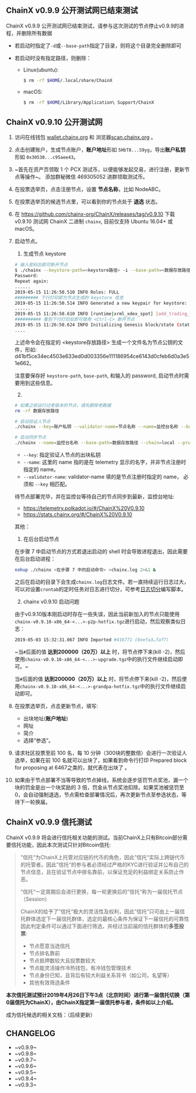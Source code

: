 ## ChainX v0.9.9 公开测试网已结束测试

ChainX v0.9.9 公开测试网已结束测试，请参与这次测试的节点停止v0.9.9的进程，并删除所有数据

* 若启动时指定了`-d`或`--base-path`指定了目录，则将这个目录完全删除即可

* 若启动时没有指定路径，则删除：

    * Linux(ubuntu):

        ```bash
        $ rm -rf $HOME/.local/share/ChainX
        ```

    * macOS:

        ```bash
        $ rm -rf $HOME/Library/Application\ Support/ChainX
        ```

## ChainX v0.9.10 公开测试网

1. 访问在线钱包 [wallet.chainx.org](https://wallet.chainx.org) 和 浏览器[scan.chainx.org](https://scan.chainx.org) 。

2. 点击创建账户，生成节点账户，**账户地址**形如 `5HbT8...S9yg`，导出**账户私钥**形如 `0x30530...c95aee43`。

3. ~首先在资产页领取 1 个 PCX 测试币，以便能够发起交易，进行注册，更新节点等操作~。 添加群秘微信 469305052 进群领取测试币。

4. 在投票选举页，点击注册节点，设置 **节点名称**，比如 NodeABC。

5. 在投票选举页的候选节点里，可以看到你的节点处于 **退选** 状态。

6. 在 https://github.com/chainx-org/ChainX/releases/tag/v0.9.10 下载 v0.9.10 测试网 ChainX 二进制 `chainx`, 目前仅支持 Ubuntu 16.04+ 或 macOS。

7. 启动节点。

    1. 生成节点 keystore

    ```bash
    # 输入密码后即可断开节点
    $ ./chainx --keystore-path=<keystore路径> -i --base-path=<数据存放路径>
    Password:
    Repeat again:
    ......
    2019-05-15 11:26:50.510 INFO Roles: FULL
    ######### 下行打印即为节点生成的 keystore 信息
    2019-05-15 11:26:50.514 INFO Generated a new keypair for keystore: 593a11d6d5930ab2e68fa5d07082ba0102fc7740eee38b79b2793d7d34a2442a (5E5hNNEi...)
    ......
    2019-05-15 11:26:50.610 INFO [runtime|xrml_xdex_spot] [add_trading_pair] currency_pair: CurrencyPair: SDOT/PCX, point_precision: 4, tick_precision: 2, price: 100000, online: true
    ########## 看到下行打印后即可使用 <Ctrl-C> 断开节点
    2019-05-15 11:26:50.624 INFO Initializing Genesis block/state (state: 0x9499…b6c3, header-hash: 0xdb82…e55d)
    ....
    ```

    上述命令会在指定的 <keystore存放路径> 生成一个文件名为节点公钥的文件，形如: d41bf5ce34ec4503e633ed0d003356e111186954ce6143d0cfeb6d0a3e51e662。

    注意要保存好 `keystore-path`, `base-path`, 和输入的 password, 启动节点时需要用到这些信息。

    2. 

    ```bash
    # 如果之前运行过老版本的节点，请先删除老数据
    rm -rf 数据存放路径

    # 启动验证人节点
    ./chainx --key=账户私钥 --validator-name=节点名称 --name=监控台名称 --base-path=数据存放路径 --validator --chain=local --pruning archive --block-construction-execution=NativeElseWasm --other-execution=NativeElseWasm --syncing-execution=NativeElseWasm

    # 启动同步节点
    ./chainx --name=监控台名称 --base-path=数据存放路径 --chain=local --pruning archive --block-construction-execution=NativeElseWasm --other-execution=NativeElseWasm --syncing-execution=NativeElseWasm
    ```

    - `--key`: 指定验证人节点的出块私钥
    - `--name`: 这里的 name 指的是在 telemetry 显示的名字，并非节点注册时指定的 name。
    - `--validator-name`: validator-name 填的是节点注册时指定的 name， 必须和 `--key` 相匹配。

    待节点部署完毕，并在监控台等待自己的节点同步到最新，监控台地址:

    - https://telemetry.polkadot.io/#/ChainX%20V0.9.10
    - https://stats.chainx.org/#/ChainX%20V0.9.10
  
    其他：

    1. 在后台启动节点

    在步骤 7 中启动节点的方式若退出启动的 shell 时会导致进程退出，因此需要在后台启动进程：

    ```bash
    nohup ./chainx <在步骤 7 中的启动命令> >chainx.log 2>&1 &
    ```   

    之后在启动的目录下会生成`chainx.log`日志文件。若一直持续运行日志过大，可以对设置`crontab`的定时任务对日志进行切分，可参考[日志切分](https://blog.csdn.net/shawnhu007/article/details/50971084)编写脚本。

    2. chainx v0.9.10 启动问题

    由于v0.9.10版本刚启动时存在一些失误，因此当前新加入的节点只能使用`chainx-v0.9.10-x86_64-<...>-p2p-hotfix.tgz`进行启动，然后观察类似日志：

    ```bash
    2019-05-03 15:32:31.067 INFO Imported #416771 (0xefa3…faf7)
    ```

    ~当`#`后面的值 **达到200000（20万）以上** 时，将节点停下来(kill -2)，然后使用`chainx-v0.9.10-x86_64-<...>-upgrade.tgz`中的执行文件继续启动即可。~

    当`#`后面的值 **达到200000（20万）以上** 时，将节点停下来(kill -2)，然后使用`chainx-v0.9.10-x86_64-<...>-grandpa-hotfix.tgz`中的执行文件继续启动即可。

8. 在投票选举页，点击更新节点，填写:

    - 出块地址(**账户地址**)
    - 网址
    - 简介
    - 选择“参选”。

9. 请求社区投票至前 100 名，每 10 分钟（300块的整数倍）会进行一次验证人选举，如果在前 100 名就可以出块了，如果看到命令行打印 Prepared block for proposing at 6467之类的，就代表在出块了 。

10. 如果由于节点部署不当等导致的节点掉线，系统会逐步惩罚节点奖池，漏一个块的罚金是出一个块奖励的 3 倍，罚金从节点奖池扣除。如果奖池被惩罚至0，会自动强制退选，节点需检查部署情况后，再次更新节点至参选状态，等待下一轮换届。

## ChainX v0.9.9 信托测试

ChainX v0.9.9 将会进行信托相关功能的测试。当前ChainX上只有Bitcoin部分需要信托功能，因此本次测试只针对Bitcoin信托:

> ”信托“为ChainX上托管对应链的代币的角色，因此”信托“实际上跨链代币的托管者。因此”信托“的参与者必须经过严格的KYC进行验证并公布自己的节点信息，且在验证节点中排名靠前，以保证充足的利益绑定关系防止作恶。
>
> ”信托“一定周期后会进行更换，每一轮更换后的”信托“称为一届信托节点（Session）
>
> ChainX的给予了”信托“极大的灵活性及权利，因此”信托“只可由上一届信托群体选定下一届信托群体，选定的最核心条件为保证下一届信托的可靠性
> 因此判定条件可以通过下面进行筛选，并经过当前届的信托群体的**多签投票**:
> * 节点愿意当选信托
> * 节点排名靠前
> * 节点抵押数较大且投票数较大
> * 节点能灵活操作冷热钱包，有冷钱包管理技术
> * 节点身份已知，且背后有较大利益关系背书（如公司，名望等）
> * 其他有效筛选条件

**本次信托测试预计2019年4月26日下午3点（北京时间）进行第一届信托切换（第0届信托为ChainX），由ChainX指定第一届信托参与者，条件如以上介绍。**

成为信托候选的相关文档：（后续更新）

## CHANGELOG

- ~v0.9.9~
- ~v0.9.8~
- ~v0.9.7~
- ~v0.9.6~
- ~v0.9.5~
- ~v0.9.4~
- ~v0.9.3~
